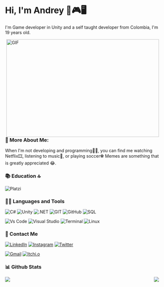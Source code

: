 # Hi, I'm Andrey 👋🎮🖥️

I'm Game developer in Unity and a self taught developer from Colombia, I'm 19 years old.

<img align="right" alt="GIF" src="https://www.lambdatest.com/resources/images/news24.gif" width="500" height="320" />

### 🧐 More About Me:
When I'm not developing and programming🧑‍💻, you can find me watching Netflix🎞️, listening to music🎵, or playing soccer⚽ Memes are something that is greatly appreciated 😂.


### 📚 Education 🔝
![Platzi](https://img.shields.io/badge/Platzi-98CA3F?style=for-the-badge&logo=platzi&logoColor=white)


### 👨‍💻  Languages and Tools  
<img alt="C#" src="https://custom-icon-badges.herokuapp.com/badge/C%23-68217A.svg?logo=cs2&logoColor=white"></a>
![Unity](https://img.shields.io/badge/unity-%23000000.svg?style=for-the-badge&logo=unity&logoColor=white)
![.NET](https://img.shields.io/badge/.NET-512BD4?style=for-the-badge&logo=dotnet&logoColor=white)
![GIT](https://img.shields.io/badge/GIT-E44C30?style=for-the-badge&logo=git&logoColor=white)
![GitHub](https://img.shields.io/badge/GitHub-100000?style=for-the-badge&logo=github&logoColor=white)
<img alt="SQL" src="https://custom-icon-badges.herokuapp.com/badge/SQL-025E8C.svg?logo=database&logoColor=white"></a>

![Vs Code](https://img.shields.io/badge/VSCode-0078D4?style=for-the-badge&logo=visual%20studio%20code&logoColor=white)
![Visual Studio](https://img.shields.io/badge/Visual_Studio-5C2D91?style=for-the-badge&logo=visual%20studio&logoColor=white)
![Terminal](https://img.shields.io/badge/windows%20terminal-4D4D4D?style=for-the-badge&logo=windows%20terminal&logoColor=white)
![Linux](https://img.shields.io/badge/Linux-FCC624?style=for-the-badge&logo=linux&logoColor=black)


### 📱 Contact Me
<a href="https://www.linkedin.com/in/MartAndrey" target="_blank"><img src="https://img.shields.io/badge/linkedin-%230077B5.svg?&style=for-the-badge&logo=linkedin&logoColor=white&color=071A2C" alt="LinkedIn"/></a>
<a href="https://instagram.com/martandreydev" target="_blank"><img src="https://img.shields.io/badge/instagram-%23E4405F.svg?&style=for-the-badge&logo=instagram&logoColor=white&color=071A2C" alt="Instagram"/></a>
<a href="https://twitter.com/MartAndreydev" target="_blank"><img src="https://img.shields.io/badge/twitter-%231DA1F2.svg?&style=for-the-badge&logo=twitter&logoColor=white&color=071A2C" alt="Twitter"/></a>
  
<a class="Link--primary" href="mailto:martandreydev@gmail.com"><img src="https://img.shields.io/badge/Gmail-D14836?style=for-the-badge&logo=gmail&logoColor=white" alt="Gmail"></a>
<a href="https://martandrey.itch.io" target="_blank"><img src="https://img.shields.io/badge/Itch.io-FA5C5C?style=for-the-badge&logo=itchdotio&logoColor=white" alt="Itchi.o"/></a>
<!---![Portfolio](https://img.shields.io/badge/Portfolio-%23000000.svg?style=for-the-badge&logo=firefox&logoColor=#FF7139)-->


### 📊 Github Stats
<a href="https://github-readme-stats.vercel.app/api?username=MartAndrey&show_icons=true&theme=dark"><img align="left" src="https://github-readme-stats.vercel.app/api?username=MartAndrey&show_icons=true&theme=dark" /></a>
<a href="https://github-readme-stats.vercel.app/api/top-langs/?username=MartAndrey&layout=compact&show_icons=true&theme=dark"><img align="right" src="https://github-readme-stats.vercel.app/api/top-langs/?username=MartAndrey&layout=compact&show_icons=true&theme=dark" /></a>
